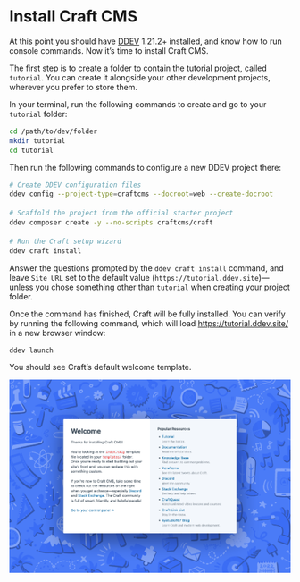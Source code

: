 # Install Craft CMS

At this point you should have [DDEV](https://ddev.com/) 1.21.2+ installed, and know how to run console commands. Now it’s time to install Craft CMS.

The first step is to create a folder to contain the tutorial project, called `tutorial`. You can create it alongside your other development projects, wherever you prefer to store them.

In your terminal, run the following commands to create and go to your `tutorial` folder:

```sh
cd /path/to/dev/folder
mkdir tutorial
cd tutorial
```

Then run the following commands to configure a new DDEV project there:

```sh
# Create DDEV configuration files
ddev config --project-type=craftcms --docroot=web --create-docroot

# Scaffold the project from the official starter project
ddev composer create -y --no-scripts craftcms/craft

# Run the Craft setup wizard
ddev craft install
```

Answer the questions prompted by the `ddev craft install` command, and leave `Site URL` set to the default value (`https://tutorial.ddev.site`)—unless you chose something other than `tutorial` when creating your project folder.

Once the command has finished, Craft will be fully installed. You can verify by running the following command, which will load <https://tutorial.ddev.site/> in a new browser window:

```sh
ddev launch
```

You should see Craft’s default welcome template.

<BrowserShot url="https://tutorial.ddev.site/" :link="true">
<img src="../images/welcome-template.png" alt="Screenshot of the Craft CMS welcome template" />
</BrowserShot>
